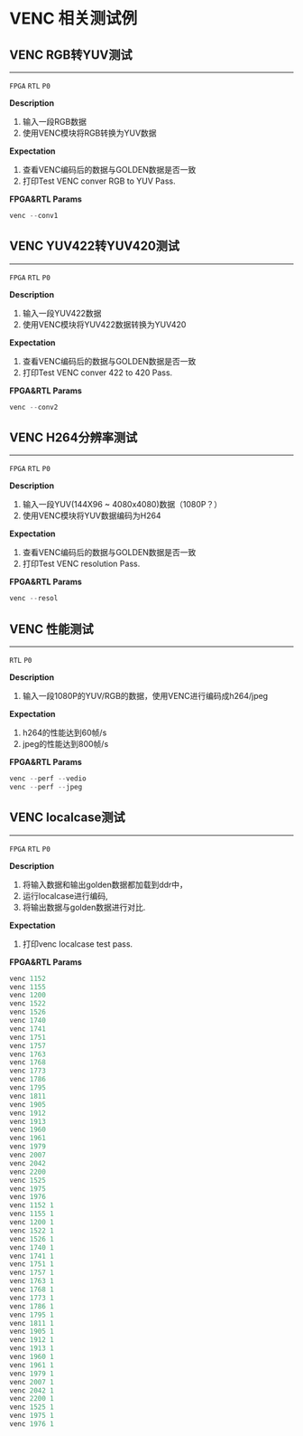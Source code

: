 # VENC 相关测试例

## VENC  RGB转YUV测试

----
`FPGA` `RTL` `P0`

**Description**
1. 输入一段RGB数据
2. 使用VENC模块将RGB转换为YUV数据

**Expectation**
1. 查看VENC编码后的数据与GOLDEN数据是否一致
2. 打印Test VENC conver RGB to YUV  Pass.

**FPGA&RTL Params**

```c
venc --conv1
```

## VENC  YUV422转YUV420测试

----
`FPGA` `RTL` `P0`

**Description**
1. 输入一段YUV422数据
2. 使用VENC模块将YUV422数据转换为YUV420

**Expectation**
1. 查看VENC编码后的数据与GOLDEN数据是否一致
2. 打印Test VENC conver 422 to 420 Pass.

**FPGA&RTL Params**

```c
venc --conv2
```

## VENC  H264分辨率测试

----
`FPGA` `RTL` `P0`

**Description**
1. 输入一段YUV(144X96 ~ 4080x4080)数据（1080P？）
2. 使用VENC模块将YUV数据编码为H264

**Expectation**
1. 查看VENC编码后的数据与GOLDEN数据是否一致
2. 打印Test VENC resolution Pass.

**FPGA&RTL Params**

```c
venc --resol
```

## VENC  性能测试

----
`RTL` `P0`

**Description**
1. 输入一段1080P的YUV/RGB的数据，使用VENC进行编码成h264/jpeg

**Expectation**
1. h264的性能达到60帧/s
2. jpeg的性能达到800帧/s

**FPGA&RTL Params**

```c
venc --perf --vedio
venc --perf --jpeg
```

## VENC  localcase测试

----

`FPGA` `RTL` `P0`

**Description**

1. 将输入数据和输出golden数据都加载到ddr中，
2. 运行localcase进行编码,
3. 将输出数据与golden数据进行对比.

**Expectation**

1. 打印venc localcase test  pass.

**FPGA&RTL Params**

```c
venc 1152
venc 1155
venc 1200
venc 1522
venc 1526
venc 1740
venc 1741
venc 1751
venc 1757
venc 1763
venc 1768
venc 1773
venc 1786
venc 1795
venc 1811
venc 1905
venc 1912
venc 1913
venc 1960
venc 1961
venc 1979
venc 2007
venc 2042
venc 2200
venc 1525
venc 1975
venc 1976
venc 1152 1
venc 1155 1
venc 1200 1
venc 1522 1
venc 1526 1
venc 1740 1
venc 1741 1
venc 1751 1
venc 1757 1
venc 1763 1
venc 1768 1
venc 1773 1
venc 1786 1
venc 1795 1
venc 1811 1
venc 1905 1
venc 1912 1
venc 1913 1
venc 1960 1
venc 1961 1
venc 1979 1
venc 2007 1
venc 2042 1
venc 2200 1
venc 1525 1
venc 1975 1
venc 1976 1
```
